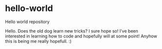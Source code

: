 # hello-world
Hello world repository

Hello. Does the old dog learn new tricks? I sure hope so! I've been interested in learning how to code and hopefully will at some point!
Anyhow this is being me really hopefull. :)
